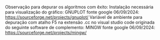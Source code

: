 Observação para depurar os algoritmos com êxito:
Instalação necessária para visualização do gráfico: GNUPLOT fonte google
06/09/2024: https://sourceforge.net/projects/gnuplot/
Variável de ambiente para depuração com atalho F5 na extensão .cc no visual 
studio code originada do seguinte software de complemento: MINGW fonte 
google 06/09/2024: https://sourceforge.net/projects/mingw/

